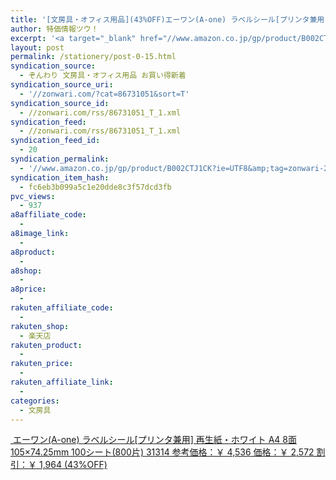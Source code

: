 ```yaml
---
title: '[文房具・オフィス用品](43%OFF)エーワン(A-one) ラベルシール[プリンタ兼用] 再生紙・ホワイト A4 8面 105×74.25mm 100シート(800片) 31314 ￥2,572'
author: 特価情報ツウ！
excerpt: '<a target="_blank" href="//www.amazon.co.jp/gp/product/B002CTJ1CK?ie=UTF8&amp;tag=zonwari-22&amp;linkCode=as2&amp;camp=247&amp;creative=7399&amp;creativeASIN=B002CTJ1CK"><img src="//ecx.images-amazon.com/images/I/51AzvAT91sL._SL100_.jpg"><br>&#12456;&#12540;&#12527;&#12531;(A-one) &#12521;&#12505;&#12523;&#12471;&#12540;&#12523;[&#12503;&#12522;&#12531;&#12479;&#20860;&#29992;] &#20877;&#29983;&#32025;&#12539;&#12507;&#12527;&#12452;&#12488; A4 8&#38754; 105&times;74.25mm 100&#12471;&#12540;&#12488;(800&#29255;) 31314<br>&#21442;&#32771;&#20385;&#26684;&#65306;&#65509; 4,536<br>&#20385;&#26684;&#65306;&#65509; 2,572<br>&#21106;&#24341;&#65306;&#65509; 1,964 (43%OFF)</a>'
layout: post
permalink: /stationery/post-0-15.html
syndication_source:
  - ぞんわり 文房具・オフィス用品 お買い得新着
syndication_source_uri:
  - '//zonwari.com/?cat=86731051&sort=T'
syndication_source_id:
  - //zonwari.com/rss/86731051_T_1.xml
syndication_feed:
  - //zonwari.com/rss/86731051_T_1.xml
syndication_feed_id:
  - 20
syndication_permalink:
  - '//www.amazon.co.jp/gp/product/B002CTJ1CK?ie=UTF8&amp;tag=zonwari-22&amp;linkCode=as2&amp;camp=247&amp;creative=7399&amp;creativeASIN=B002CTJ1CK'
syndication_item_hash:
  - fc6eb3b099a5c1e20dde8c3f57dcd3fb
pvc_views:
  - 937
a8affiliate_code:
  -
a8image_link:
  -
a8product:
  -
a8shop:
  -
a8price:
  -
rakuten_affiliate_code:
  -
rakuten_shop:
  - 楽天店
rakuten_product:
  -
rakuten_price:
  -
rakuten_affiliate_link:
  -
categories:
  - 文房具
---
```

[<img src='//i2.wp.com/ecx.images-amazon.com/images/I/51AzvAT91sL._SL150_.jpg?w=546' title="" alt="" data-recalc-dims="1" />
エーワン(A-one) ラベルシール[プリンタ兼用] 再生紙・ホワイト A4 8面 105×74.25mm 100シート(800片) 31314
参考価格：￥ 4,536
価格：￥ 2,572
割引：￥ 1,964 (43%OFF)][1]

 [1]: //www.amazon.co.jp/gp/product/B002CTJ1CK?ie=UTF8&#038;tag=tokkajohotsu-22&#038;linkCode=as2&#038;camp=247&#038;creative=7399&#038;creativeASIN=B002CTJ1CK